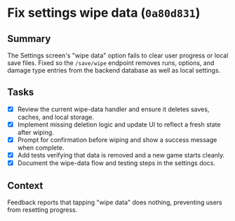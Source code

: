 # Fix settings wipe data (`0a80d831`)

## Summary
The Settings screen's "wipe data" option fails to clear user progress or local save files.
Fixed so the `/save/wipe` endpoint removes runs, options, and damage type entries from the backend database as well as local settings.

## Tasks
- [x] Review the current wipe-data handler and ensure it deletes saves, caches, and local storage.
- [x] Implement missing deletion logic and update UI to reflect a fresh state after wiping.
- [x] Prompt for confirmation before wiping and show a success message when complete.
- [x] Add tests verifying that data is removed and a new game starts cleanly.
- [x] Document the wipe-data flow and testing steps in the settings docs.

## Context
Feedback reports that tapping "wipe data" does nothing, preventing users from resetting progress.

